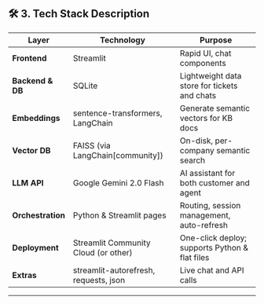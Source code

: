 ## 🛠️ 3. Tech Stack Description

| Layer             | Technology                            | Purpose                                        |
| ----------------- | ------------------------------------- | ---------------------------------------------- |
| **Frontend**      | Streamlit                             | Rapid UI, chat components                      |
| **Backend & DB**  | SQLite                                | Lightweight data store for tickets and chats   |
| **Embeddings**    | sentence-transformers, LangChain      | Generate semantic vectors for KB docs          |
| **Vector DB**     | FAISS (via LangChain\[community])     | On-disk, per-company semantic search           |
| **LLM API**       | Google Gemini 2.0 Flash               | AI assistant for both customer and agent       |
| **Orchestration** | Python & Streamlit pages              | Routing, session management, auto-refresh      |
| **Deployment**    | Streamlit Community Cloud (or other)  | One-click deploy; supports Python & flat files |
| **Extras**        | streamlit-autorefresh, requests, json | Live chat and API calls                        |

---